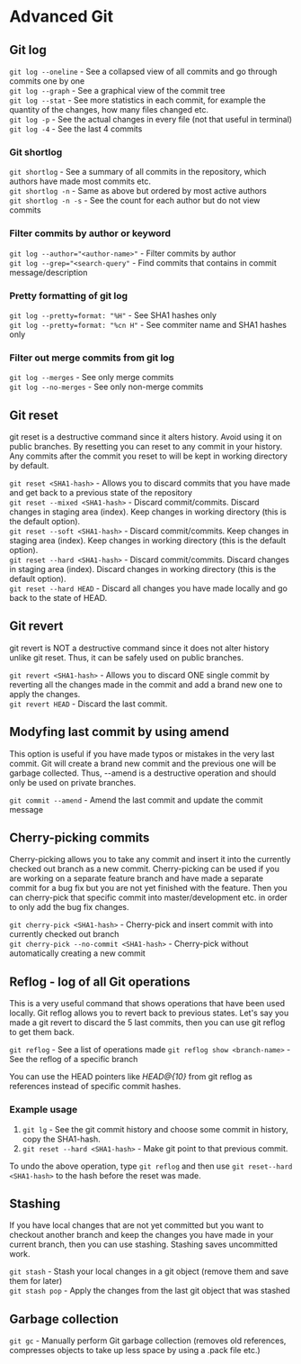 # Advanced Git

## Git log
`git log --oneline` - See a collapsed view of all commits and go through commits one by one  
`git log --graph` - See a graphical view of the commit tree  
`git log --stat` - See more statistics in each commit, for example the quantity of the changes, how many files changed etc.  
`git log -p` - See the actual changes in every file (not that useful in terminal)  
`git log -4` - See the last 4 commits

### Git shortlog
`git shortlog` - See a summary of all commits in the repository, which authors have made most commits etc.  
`git shortlog -n` - Same as above but ordered by most active authors  
`git shortlog -n -s` - See the count for each author but do not view commits  


### Filter commits by author or keyword
`git log --author="<author-name>"` - Filter commits by author  
`git log --grep="<search-query"` - Find commits that contains <search-query> in commit message/description  

### Pretty formatting of git log
`git log --pretty=format: "%H"` - See SHA1 hashes only  
`git log --pretty=format: "%cn H"` - See commiter name and SHA1 hashes only  

### Filter out merge commits from git log
`git log --merges` - See only merge commits  
`git log --no-merges` - See only non-merge commits  

## Git reset
git reset is a destructive command since it alters history. Avoid using it on public branches. 
By resetting you can reset to any commit in your history. Any commits after the commit you reset to will be kept in working directory by default.

`git reset <SHA1-hash>` - Allows you to discard commits that you have made and get back to a previous state of the repository  
`git reset --mixed <SHA1-hash>` - Discard commit/commits. Discard changes in staging area (index). Keep changes in working directory (this is the default option).  
`git reset --soft <SHA1-hash>` - Discard commit/commits. Keep changes in staging area (index). Keep changes in working directory (this is the default option).  
`git reset --hard <SHA1-hash>` - Discard commit/commits. Discard changes in staging area (index). Discard changes in working directory (this is the default option).  
`git reset --hard HEAD` - Discard all changes you have made locally and go back to the state of HEAD.  

## Git revert
git revert is NOT a destructive command since it does not alter history unlike git reset. Thus, it can be safely used on public branches.

`git revert <SHA1-hash>` - Allows you to discard ONE single commit by reverting all the changes made in the commit and add a brand new one to apply the changes.  
`git revert HEAD` - Discard the last commit.

## Modyfing last commit by using amend
This option is useful if you have made typos or mistakes in the very last commit. Git will create a brand new commit and the previous one will be garbage collected. Thus, --amend is a destructive operation and should only be used on private branches.

`git commit --amend` - Amend the last commit and update the commit message  

## Cherry-picking commits
Cherry-picking allows you to take any commit and insert it into the currently checked out branch as a new commit. Cherry-picking can be used if you are working on a separate feature branch and have made a separate commit for a bug fix but you are not yet finished with the feature. Then you can cherry-pick that specific commit into master/development etc. in order to only add the bug fix changes.

`git cherry-pick <SHA1-hash>` - Cherry-pick and insert commit with <SHA1-hash> into currently checked out branch  
`git cherry-pick --no-commit <SHA1-hash>` - Cherry-pick without automatically creating a new commit

## Reflog - log of all Git operations
This is a very useful command that shows operations that have been used locally. Git reflog allows you to revert back to previous states. Let's say you made a git revert to discard the 5 last commits, then you can use git reflog to get them back.

`git reflog` - See a list of operations made
`git reflog show <branch-name>` - See the reflog of a specific branch

You can use the HEAD pointers like *HEAD@{10}* from git reflog as references instead of specific commit hashes.

### Example usage
1. `git lg` - See the git commit history and choose some commit in history, copy the SHA1-hash.
2. `git reset --hard <SHA1-hash>` - Make git point to that previous commit.

To undo the above operation, type `git reflog` and then use `git reset--hard <SHA1-hash>` to the hash before the reset was made.

## Stashing
If you have local changes that are not yet committed but you want to checkout another branch and keep the changes you have made in your current branch, then you can use stashing. Stashing saves uncommitted work.

`git stash` - Stash your local changes in a git object (remove them and save them for later)  
`git stash pop` - Apply the changes from the last git object that was stashed

## Garbage collection
`git gc` - Manually perform Git garbage collection (removes old references, compresses objects to take up less space by using a .pack file etc.)


